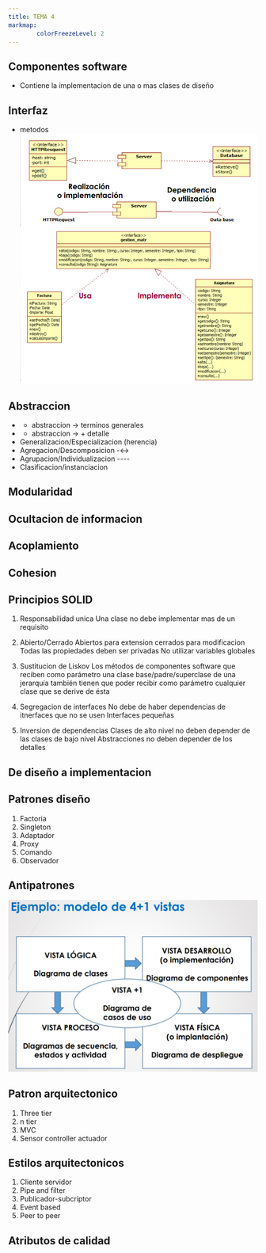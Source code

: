```yaml
---
title: TEMA 4
markmap: 
        colorFreezeLevel: 2
---
```


## Componentes software
- Contiene la implementacion de una o mas clases de diseño

## Interfaz
- metodos
![](FotosFIS/interfaz.png)
![](FotosFIS/interfaz1.png)

## Abstraccion
- + abstraccion -> terminos generales
- - abstraccion -> + detalle
- Generalizacion/Especializacion (herencia)
- Agregacion/Descomposicion -<->
- Agrupacion/Individualizacion ----
- Clasificacion/instanciacion

## Modularidad
## Ocultacion de informacion
## Acoplamiento
## Cohesion

## Principios SOLID
1. Responsabilidad unica
Una clase no debe implementar mas de un requisito

2. Abierto/Cerrado
Abiertos para extension cerrados para modificacion
Todas las propiedades deben ser privadas
No utilizar variables globales

3. Sustitucion de Liskov
Los métodos de componentes software que reciben como parámetro una clase base/padre/superclase de una jerarquía también tienen que poder recibir como parámetro cualquier clase que se derive de ésta

4. Segregacion de interfaces
No debe de haber dependencias de itnerfaces que no se usen
Interfaces pequeñas

5. Inversion de dependencias
Clases de alto nivel no deben depender de las clases de bajo nivel
Abstracciones no deben depender de los detalles

## De diseño a implementacion

## Patrones diseño
1. Factoria
2. Singleton
3. Adaptador
4. Proxy
5. Comando
6. Observador


## Antipatrones


![Modelo 4 + 1](FotosFIS/4+1.pgn.PNG)

## Patron arquitectonico
1. Three tier
2. n tier
3. MVC
4. Sensor controller actuador


## Estilos arquitectonicos
1. Cliente servidor
2. Pipe and filter
3. Publicador-subcriptor
4. Event based
5. Peer to peer

## Atributos de calidad

## 
